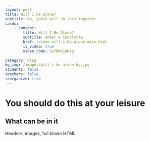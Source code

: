 ```yaml
---
layout: post
title: Will I be alone?
subtitle: No, youth will do this together.
cards:
    - content: 
        title: Will I Be Alone?
        subtitle: Amber & Charlotte
        href: /video-will-i-be-alone-main.html
        is_video: true
        video_code: 1w7B4Q1AD1g    
        
category: blog
bg_img: /images/will-i-be-alone-bg.jpg
students: false
teachers: false
reorganize: true
---
```


You should do this at your leisure
==================================

## What can be in it

Headers, images, full blown HTML
